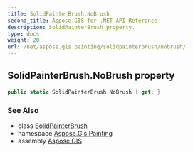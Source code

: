 ```yaml
---
title: SolidPainterBrush.NoBrush
second_title: Aspose.GIS for .NET API Reference
description: SolidPainterBrush property. 
type: docs
weight: 20
url: /net/aspose.gis.painting/solidpainterbrush/nobrush/
---
```

## SolidPainterBrush.NoBrush property

```csharp
public static SolidPainterBrush NoBrush { get; }
```

### See Also

* class [SolidPainterBrush](../)
* namespace [Aspose.Gis.Painting](../../solidpainterbrush/)
* assembly [Aspose.GIS](../../../)


